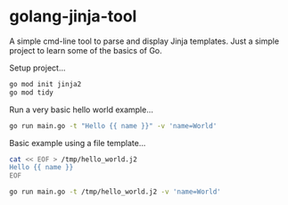 # golang-jinja-tool
A simple cmd-line tool to parse and display Jinja templates. Just a simple project to learn some of the basics of Go.

Setup project...

```bash
go mod init jinja2
go mod tidy
```

Run a very basic hello world example...

```bash
go run main.go -t "Hello {{ name }}" -v 'name=World'
```

Basic example using a file template...

```bash
cat << EOF > /tmp/hello_world.j2
Hello {{ name }}
EOF

go run main.go -t /tmp/hello_world.j2 -v 'name=World'
```